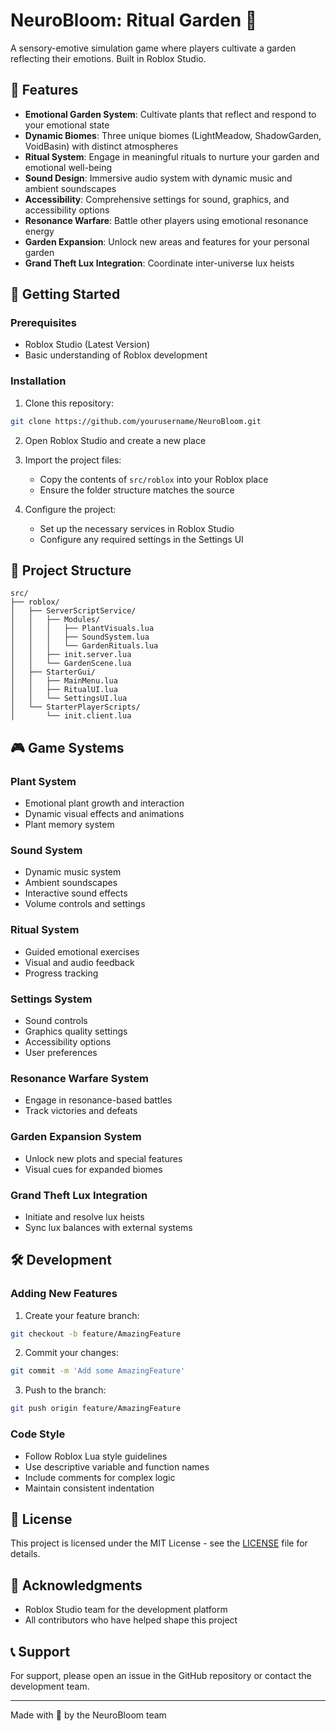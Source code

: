 # NeuroBloom: Ritual Garden 🌸

A sensory-emotive simulation game where players cultivate a garden reflecting their emotions. Built in Roblox Studio.

## 🌟 Features

- **Emotional Garden System**: Cultivate plants that reflect and respond to your emotional state
- **Dynamic Biomes**: Three unique biomes (LightMeadow, ShadowGarden, VoidBasin) with distinct atmospheres
- **Ritual System**: Engage in meaningful rituals to nurture your garden and emotional well-being
- **Sound Design**: Immersive audio system with dynamic music and ambient soundscapes
- **Accessibility**: Comprehensive settings for sound, graphics, and accessibility options
- **Resonance Warfare**: Battle other players using emotional resonance energy
- **Garden Expansion**: Unlock new areas and features for your personal garden
- **Grand Theft Lux Integration**: Coordinate inter-universe lux heists

## 🚀 Getting Started

### Prerequisites

- Roblox Studio (Latest Version)
- Basic understanding of Roblox development

### Installation

1. Clone this repository:
```bash
git clone https://github.com/yourusername/NeuroBloom.git
```

2. Open Roblox Studio and create a new place

3. Import the project files:
   - Copy the contents of `src/roblox` into your Roblox place
   - Ensure the folder structure matches the source

4. Configure the project:
   - Set up the necessary services in Roblox Studio
   - Configure any required settings in the Settings UI

## 📁 Project Structure

```
src/
├── roblox/
│   ├── ServerScriptService/
│   │   ├── Modules/
│   │   │   ├── PlantVisuals.lua
│   │   │   ├── SoundSystem.lua
│   │   │   └── GardenRituals.lua
│   │   ├── init.server.lua
│   │   └── GardenScene.lua
│   ├── StarterGui/
│   │   ├── MainMenu.lua
│   │   ├── RitualUI.lua
│   │   └── SettingsUI.lua
│   └── StarterPlayerScripts/
│       └── init.client.lua
```

## 🎮 Game Systems

### Plant System
- Emotional plant growth and interaction
- Dynamic visual effects and animations
- Plant memory system

### Sound System
- Dynamic music system
- Ambient soundscapes
- Interactive sound effects
- Volume controls and settings

### Ritual System
- Guided emotional exercises
- Visual and audio feedback
- Progress tracking

### Settings System
- Sound controls
- Graphics quality settings
- Accessibility options
- User preferences

### Resonance Warfare System
- Engage in resonance-based battles
- Track victories and defeats

### Garden Expansion System
- Unlock new plots and special features
- Visual cues for expanded biomes

### Grand Theft Lux Integration
- Initiate and resolve lux heists
- Sync lux balances with external systems

## 🛠️ Development

### Adding New Features

1. Create your feature branch:
```bash
git checkout -b feature/AmazingFeature
```

2. Commit your changes:
```bash
git commit -m 'Add some AmazingFeature'
```

3. Push to the branch:
```bash
git push origin feature/AmazingFeature
```

### Code Style

- Follow Roblox Lua style guidelines
- Use descriptive variable and function names
- Include comments for complex logic
- Maintain consistent indentation

## 📝 License

This project is licensed under the MIT License - see the [LICENSE](LICENSE) file for details.

## 🙏 Acknowledgments

- Roblox Studio team for the development platform
- All contributors who have helped shape this project

## 📞 Support

For support, please open an issue in the GitHub repository or contact the development team.

---

Made with 💖 by the NeuroBloom team 